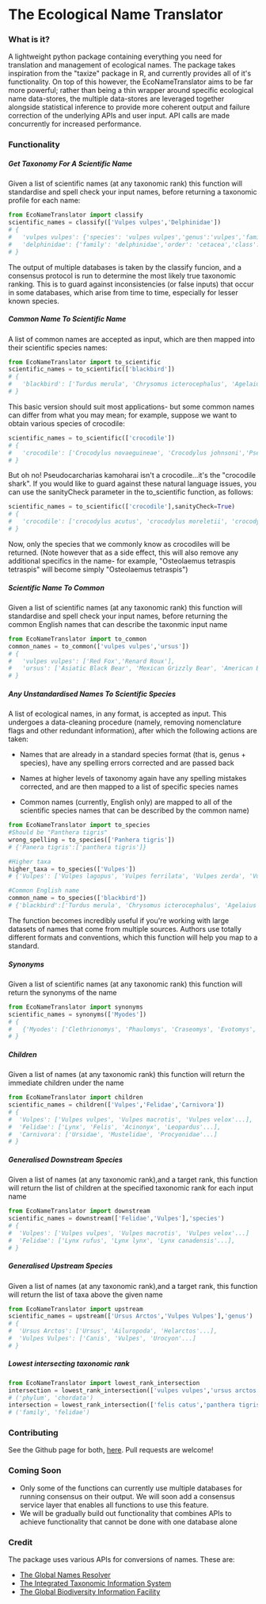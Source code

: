 # The Ecological Name Translator

### What is it?

A lightweight python package containing everything you need for translation and management of ecological names. The package takes inspiration from the "taxize" package in R, and currently provides all of it's functionality. On top of this however, the EcoNameTranslator aims to be far more powerful; rather than being a thin wrapper around specific ecological name data-stores, the multiple data-stores are leveraged together alongside statistical inference to provide more coherent output and failure correction of the underlying APIs and user input. API calls are made concurrently for increased performance. 

### Functionality

##### Get Taxonomy For A Scientific Name

Given a list of scientific names (at any taxonomic rank) this function will standardise and spell check your input names, before returning a taxonomic profile for each name:

```python
from EcoNameTranslator import classify
scientific_names = classify(['Vulpes vulpes','Delphinidae']) 
# {
#   'vulpes vulpes': {'species': 'vulpes vulpes','genus':'vulpes','family':'canidae'...},
#   'delphinidae': {'family': 'delphinidae','order': 'cetacea','class': 'mammalia'...}
# } 
```

The output of multiple databases is taken by the classify funcion, and a consensus protocol is run to determine the most likely true taxonomic ranking. This is to guard against inconsistencies (or false inputs) that occur in some databases, which arise from time to time, especially for lesser known species. 


##### Common Name To Scientific Name

A list of common names are accepted as input, which are then mapped into their scientific species names:

```python
from EcoNameTranslator import to_scientific
scientific_names = to_scientific(['blackbird']) 
# {
#   'blackbird': ['Turdus merula', 'Chrysomus icterocephalus', 'Agelaius assimilis'...],
# } 
```

This basic version should suit most applications- but some common names can differ from what you may mean; for example, suppose we want to obtain various species of crocodile:

```python
scientific_names = to_scientific(['crocodile']) 
# {
#   'crocodile': ['Crocodylus novaeguineae', 'Crocodylus johnsoni','Pseudocarcharias kamoharai'...]
# } 
```

But oh no! Pseudocarcharias kamoharai isn't a crocodile...it's the "crocodile shark". If you would like to guard against these natural language issues, you can use the sanityCheck parameter in the to_scientific function, as follows:

```python
scientific_names = to_scientific(['crocodile'],sanityCheck=True) 
# {
#   'crocodile': ['crocodylus acutus', 'crocodylus moreletii', 'crocodylus novaeguineae'...]
# } 
```

Now, only the species that we commonly know as crocodiles will be returned. (Note however that as a side effect, this will also remove any additional specifics in the name- for example,  "Osteolaemus tetraspis tetraspis" will become simply "Osteolaemus tetraspis")

##### Scientific Name To Common

Given a list of scientific names (at any taxonomic rank) this function will standardise and spell check your input names, before returning the common English names that can describe the taxonmic input name

```python
from EcoNameTranslator import to_common
common_names = to_common(['vulpes vulpes','ursus']) 
# {
#   'vulpes vulpes': ['Red Fox','Renard Roux'],
#   'ursus': ['Asiatic Black Bear', 'Mexican Grizzly Bear', 'American Black Bear', ...]
# } 
```

##### Any Unstandardised Names To Scientific Species

A list of ecological names, in any format, is accepted as input. This undergoes a data-cleaning procedure (namely, removing nomenclature flags and other redundant information), after which the following actions are taken:

- Names that are already in a standard species format (that is, genus + species), have any spelling errors corrected and are passed back

- Names at higher levels of taxonomy again have any spelling mistakes corrected, and are then mapped to a list of specific species names

- Common names (currently, English only) are mapped to all of the scientific species names that can be described by the common name)

```python
from EcoNameTranslator import to_species
#Should be "Panthera tigris"  
wrong_spelling = to_species(['Panhera tigris'])      
# {'Panera tigris':['panthera tigris']}    
```
```python
#Higher taxa    
higher_taxa = to_species(['Vulpes']) 
# {'Vulpes': ['Vulpes lagopus', 'Vulpes ferrilata', 'Vulpes zerda', 'Vulpes vulpes'...]}
```
```python
#Common English name
common_name = to_species(['blackbird']) 
# {'blackbird':['Turdus merula', 'Chrysomus icterocephalus', 'Agelaius assimilis', 'Turdus albocinctus'...]}    
```

The function becomes incredibly useful if you're working with large datasets of names that come from multiple sources. Authors use totally different formats and conventions, which this function will help you map to a standard.


##### Synonyms

Given a list of scientific names (at any taxonomic rank) this function will return the synonyms of the name

```python
from EcoNameTranslator import synonyms
scientific_names = synonyms(['Myodes']) 
# {
#   {'Myodes': ['Clethrionomys', 'Phaulomys', 'Craseomys', 'Evotomys', 'Glareomys', 'Neoaschizomys']}
# } 
```

##### Children

Given a list of names (at any taxonomic rank) this function will return the immediate children under the name

```python
from EcoNameTranslator import children
scientific_names = children(['Vulpes','Felidae','Carnivora']) 
# {
#  'Vulpes': ['Vulpes vulpes', 'Vulpes macrotis', 'Vulpes velox'...],
#  'Felidae': ['Lynx', 'Felis', 'Acinonyx', 'Leopardus'...],
#  'Carnivora': ['Ursidae', 'Mustelidae', 'Procyonidae'...]
# }
```

##### Generalised Downstream Species

Given a list of names (at any taxonomic rank),and a target rank, this function will return the list of children at the specified taxonomic rank for each input name

```python
from EcoNameTranslator import downstream
scientific_names = downstream(['Felidae','Vulpes'],'species')
# {
#  'Vulpes': ['Vulpes vulpes', 'Vulpes macrotis', 'Vulpes velox'...]
#  'Felidae': ['Lynx rufus', 'Lynx lynx', 'Lynx canadensis'...], 
# } 
```

##### Generalised Upstream Species

Given a list of names (at any taxonomic rank),and a target rank, this function will return the list of taxa above the given name

```python
from EcoNameTranslator import upstream
scientific_names = upstream(['Ursus Arctos','Vulpes Vulpes'],'genus')
# {
#  'Ursus Arctos': ['Ursus', 'Ailuropoda', 'Helarctos'...],
#  'Vulpes Vulpes': ['Canis', 'Vulpes', 'Urocyon'...]
# } 
```

##### Lowest intersecting taxonomic rank

```python
from EcoNameTranslator import lowest_rank_intersection
intersection = lowest_rank_intersection(['vulpes vulpes','ursus arctos','panthera tigris','turdus merula'])
# ('phylum', 'chordata')
intersection = lowest_rank_intersection(['felis catus','panthera tigris'])
# ('family', 'felidae')

```

### Contributing

See the Github page for both, [here](https://github.com/Daniel-Davies/MedeinaTranslator). Pull requests are welcome! 

### Coming Soon

- Only some of the functions can currently use multiple databases for running consensus on their output. We will soon add a consensus service layer that enables all functions to use this feature. 
- We will be gradually build out functionality that combines APIs to achieve functionality that cannot be done with one database alone


### Credit 

The package uses various APIs for conversions of names. These are:

- [The Global Names Resolver](https://resolver.globalnames.org/)
- [The Integrated Taxonomic Information System](https://www.itis.gov/)
- [The Global Biodiversity Information Facility](https://www.gbif.org/)
